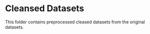 # Cleansed Datasets

This folder contains preprocessed cleased datasets from the original datasets.
